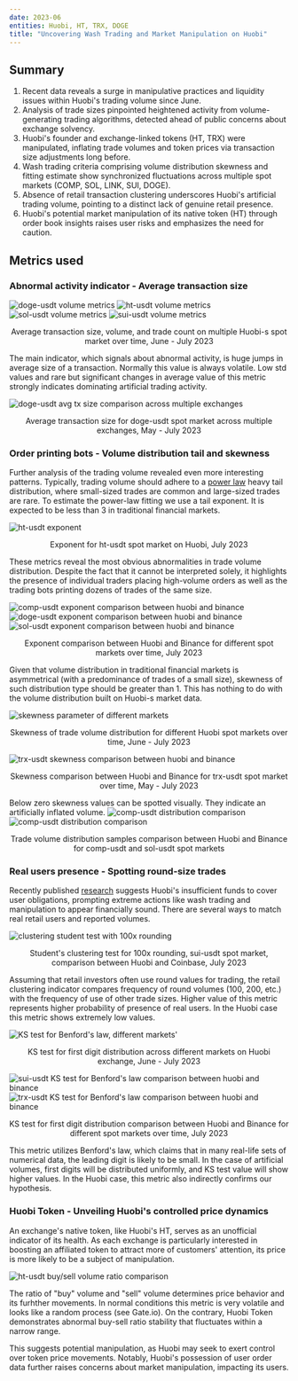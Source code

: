 ```yaml
---
date: 2023-06
entities: Huobi, HT, TRX, DOGE
title: "Uncovering Wash Trading and Market Manipulation on Huobi"
---
```


## Summary
1. Recent data reveals a surge in manipulative practices and liquidity issues within Huobi's trading volume since June.
2. Analysis of trade sizes pinpointed heightened activity from volume-generating trading algorithms, detected ahead of public concerns about exchange solvency.
3. Huobi's founder and exchange-linked tokens (HT, TRX) were manipulated, inflating trade volumes and token prices via transaction size adjustments long before.
4. Wash trading criteria comprising volume distribution skewness and fitting estimate show synchronized fluctuations across multiple spot markets (COMP, SOL, LINK, SUI, DOGE).
5. Absence of retail transaction clustering underscores Huobi's artificial trading volume, pointing to a distinct lack of genuine retail presence.
6. Huobi's potential market manipulation of its native token (HT) through order book insights raises user risks and emphasizes the need for caution.

## Metrics used

### Abnormal activity indicator - Average transaction size

![doge-usdt volume metrics](img/huobi-investigation/tx-size-doge.png)
![ht-usdt volume metrics](img/huobi-investigation/tx-size-ht.png)
![sol-usdt volume metrics](img/huobi-investigation/tx-size-sol.png)
![sui-usdt volume metrics](img/huobi-investigation/tx-size-sui.png)

<p style="text-align: center;">Average transaction size, volume, and trade count on multiple Huobi-s spot market over time, June - July 2023</p>

The main indicator, which signals about abnormal activity, is huge jumps in average size of a transaction. Normally this value is always volatile. 
Low std values and rare but significant changes in average value of this metric strongly indicates dominating artificial trading activity.

![doge-usdt avg tx size comparison across multiple exchanges](img/huobi-investigation/doge-avg-tx-huobi-coinbase-binance-okx.jpg)
<p style="text-align: center;">Average transaction size for doge-usdt spot market across multiple exchanges, May - July 2023</p>

### Order printing bots - Volume distribution tail and skewness

Further analysis of the trading volume revealed even more interesting patterns. Typically, trading volume should adhere to a [power law](https://en.wikipedia.org/wiki/Power_law) 
heavy tail distribution, where small-sized trades are common and large-sized trades are rare. To estimate the power-law fitting we use a tail exponent. 
It is expected to be less than 3 in traditional financial markets.


![ht-usdt exponent](img/huobi-investigation/exponent-ht.png)
<p style="text-align: center;">Exponent for ht-usdt spot market on Huobi, July 2023</p>


These metrics reveal the most obvious abnormalities in trade volume distribution. Despite the fact that it cannot be interpreted solely, 
it highlights the presence of individual traders placing high-volume orders as well as the trading bots printing dozens of trades of the same size. 

![comp-usdt exponent comparison between huobi and binance](img/huobi-investigation/exponent-comp-binance-huobi.png)
![doge-usdt exponent comparison between huobi and binance](img/huobi-investigation/exponent-doge-binance-huobi.png)
![sol-usdt exponent comparison between huobi and binance](img/huobi-investigation/exponent-sol-binance-huobi.png)

<p style="text-align: center;">Exponent comparison between Huobi and Binance for different spot markets over time, July 2023 </p>


Given that volume distribution in traditional financial markets is asymmetrical (with a predominance of trades of a small size), 
skewness of such distribution type should be greater than 1. This has nothing to do with the volume distribution built on Huobi-s market data. 

![skewness parameter of different markets](img/huobi-investigation/skewness-huobi.jpg)
<p style="text-align: center;">Skewness of trade volume distribution for different Huobi spot markets over time, June - July 2023 </p>

![trx-usdt skewness comparison between huobi and binance](img/huobi-investigation/skewness_binance_huobi.png)
<p style="text-align: center;">Skewness comparison between Huobi and Binance for trx-usdt spot market over time, May - July 2023 </p>

Below zero skewness values can be spotted visually. They indicate an artificially inflated volume.
![comp-usdt distribution comparison](img/huobi-investigation/comp-distribution-binance-huobi.png)
![comp-usdt distribution comparison](img/huobi-investigation/sol-distribution-binance-huobi.png)
<p style="text-align: center;">Trade volume distribution samples comparison between Huobi and Binance for comp-usdt and sol-usdt spot markets</p>

### Real users presence - Spotting round-size trades
Recently published [research](https://twitter.com/adamscochran/status/1687959096316542976) suggests Huobi's insufficient funds to cover user obligations, prompting extreme actions like wash trading and manipulation to appear financially sound. There are several ways to match real retail users and reported volumes. 

![clustering student test with 100x rounding](img/huobi-investigation/sui-clustering-test-huobi-coinbase.png)
<p style="text-align: center;">Student's clustering test for 100x rounding, sui-usdt spot market, comparison between Huobi and Coinbase, July 2023</p>

Assuming that retail investors often use round values for trading, the retail clustering indicator compares frequency of round volumes (100, 200, etc.) 
with the frequency of use of other trade sizes. Higher value of this metric represents higher probability of presence of real users. In the Huobi case 
this metric shows extremely low values.

![KS test for Benford's law, different markets'](img/huobi-investigation/ks-benford-huobi.jpg)
<p style="text-align: center;">KS test for first digit distribution across different markets on Huobi exchange, June - July 2023  </p>


![sui-usdt KS test for Benford's law comparison between huobi and binance](img/huobi-investigation/sui-ks-benford-huobi-binance.jpg)
![trx-usdt KS test for Benford's law comparison between huobi and binance](img/huobi-investigation/trx-ks-benford-huobi-binance.jpg)
<p style="text-align: center;">KS test for first digit distribution comparison between Huobi and Binance for different spot markets over time, July 2023  </p>

This metric utilizes Benford's law, which claims that in many real-life sets of numerical data, the leading digit is likely to be small. In the case of artificial 
volumes, first digits will be distributed uniformly, and KS test value will show higher values. In the Huobi case, this metric also indirectly confirms our 
hypothesis.

### Huobi Token - Unveiling Huobi's controlled price dynamics

An exchange's native token, like Huobi's HT, serves as an unofficial indicator of its health. As each exchange is particularly interested in boosting an affiliated token to attract more of customers' attention, its price is more likely to be a subject of manipulation.
 

![ht-usdt buy/sell volume ratio comparison](img/huobi-investigation/ht-usdt-buy-sell-volume-multiple-exchange-comparison.jpg)

The ratio of "buy" volume and "sell" volume determines price behavior and its furhther movements. In normal conditions this metric is very volatile and looks like a random process (see Gate.io). On the contrary, Huobi Token demonstrates abnormal buy-sell ratio stability that fluctuates within a narrow range.

This suggests potential manipulation, as Huobi may seek to exert control over token price movements. Notably, Huobi's possession of user order data further raises concerns about market manipulation, impacting its users.